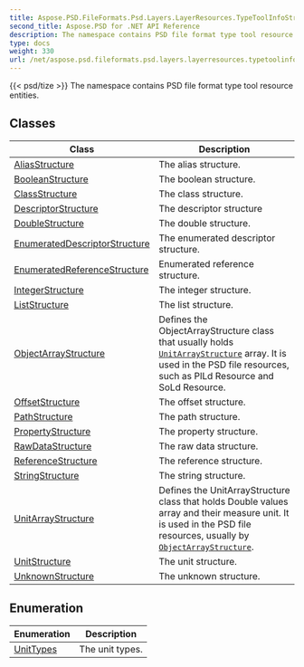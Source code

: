 ```yaml
---
title: Aspose.PSD.FileFormats.Psd.Layers.LayerResources.TypeToolInfoStructures
second_title: Aspose.PSD for .NET API Reference
description: The namespace contains PSD file format type tool resource entities
type: docs
weight: 330
url: /net/aspose.psd.fileformats.psd.layers.layerresources.typetoolinfostructures/
---
```

{{< psd/tize >}}
The namespace contains PSD file format type tool resource entities.

## Classes

| Class | Description |
| --- | --- |
| [AliasStructure](./aliasstructure/) | The alias structure. |
| [BooleanStructure](./booleanstructure/) | The boolean structure. |
| [ClassStructure](./classstructure/) | The class structure. |
| [DescriptorStructure](./descriptorstructure/) | The descriptor structure |
| [DoubleStructure](./doublestructure/) | The double structure. |
| [EnumeratedDescriptorStructure](./enumerateddescriptorstructure/) | The enumerated descriptor structure. |
| [EnumeratedReferenceStructure](./enumeratedreferencestructure/) | Enumerated reference structure. |
| [IntegerStructure](./integerstructure/) | The integer structure. |
| [ListStructure](./liststructure/) | The list structure. |
| [ObjectArrayStructure](./objectarraystructure/) | Defines the ObjectArrayStructure class that usually holds [`UnitArrayStructure`](../aspose.psd.fileformats.psd.layers.layerresources.typetoolinfostructures/unitarraystructure/) array. It is used in the PSD file resources, such as PlLd Resource and SoLd Resource. |
| [OffsetStructure](./offsetstructure/) | The offset structure. |
| [PathStructure](./pathstructure/) | The path structure. |
| [PropertyStructure](./propertystructure/) | The property structure. |
| [RawDataStructure](./rawdatastructure/) | The raw data structure. |
| [ReferenceStructure](./referencestructure/) | The reference structure. |
| [StringStructure](./stringstructure/) | The string structure. |
| [UnitArrayStructure](./unitarraystructure/) | Defines the UnitArrayStructure class that holds Double values array and their measure unit. It is used in the PSD file resources, usually by [`ObjectArrayStructure`](../aspose.psd.fileformats.psd.layers.layerresources.typetoolinfostructures/objectarraystructure/). |
| [UnitStructure](./unitstructure/) | The unit structure. |
| [UnknownStructure](./unknownstructure/) | The unknown structure. |
## Enumeration

| Enumeration | Description |
| --- | --- |
| [UnitTypes](./unittypes/) | The unit types. |


